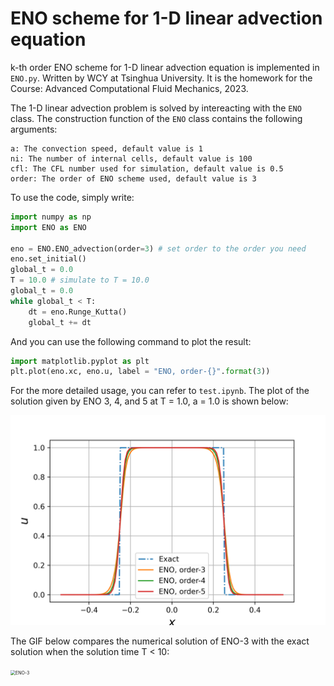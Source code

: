 # ENO scheme for 1-D linear advection equation

k-th order ENO scheme for 1-D linear advection equation is implemented in `ENO.py`. Written by WCY at Tsinghua University. It is the homework for the Course: Advanced Computational Fluid Mechanics, 2023.

The 1-D linear advection problem is solved by intereacting with the `ENO` class. The construction function of the `ENO` class contains the following arguments:

```
a: The convection speed, default value is 1
ni: The number of internal cells, default value is 100
cfl: The CFL number used for simulation, default value is 0.5
order: The order of ENO scheme used, default value is 3
```

To use the code, simply write:

```python
import numpy as np
import ENO as ENO

eno = ENO.ENO_advection(order=3) # set order to the order you need
eno.set_initial()
global_t = 0.0
T = 10.0 # simulate to T = 10.0
global_t = 0.0
while global_t < T:
    dt = eno.Runge_Kutta()
    global_t += dt
```

And you can use the following command to plot the result:

```python
import matplotlib.pyplot as plt
plt.plot(eno.xc, eno.u, label = "ENO, order-{}".format(3))
```

For the more detailed usage, you can refer to `test.ipynb`. The plot of the solution given by ENO 3, 4, and 5 at T = 1.0, a = 1.0 is shown below:

<img src="./Images/Result_1.0.png" alt="Result_1.0" style="zoom:52%;" />

The GIF below compares the numerical solution of ENO-3 with the exact solution when the solution time T < 10:

<img src="./Images/ENO-3.gif" alt="ENO-3" style="zoom:50%;" />

